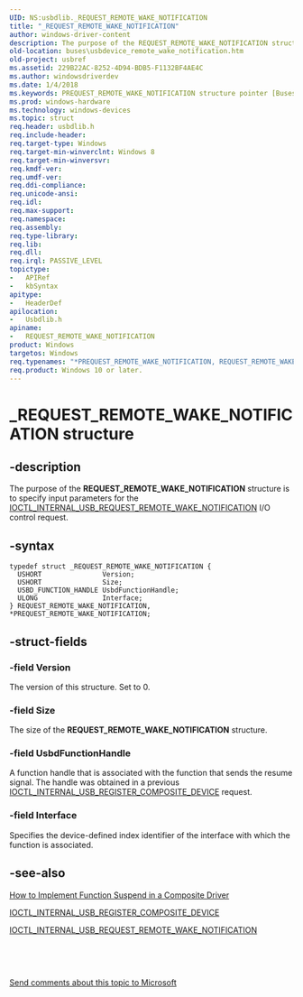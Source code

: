 ```yaml
---
UID: NS:usbdlib._REQUEST_REMOTE_WAKE_NOTIFICATION
title: "_REQUEST_REMOTE_WAKE_NOTIFICATION"
author: windows-driver-content
description: The purpose of the REQUEST_REMOTE_WAKE_NOTIFICATION structure is to specify input parameters for the IOCTL_INTERNAL_USB_REQUEST_REMOTE_WAKE_NOTIFICATION I/O control request.
old-location: buses\usbdevice_remote_wake_notification.htm
old-project: usbref
ms.assetid: 229B22AC-8252-4D94-BDB5-F1132BF4AE4C
ms.author: windowsdriverdev
ms.date: 1/4/2018
ms.keywords: PREQUEST_REMOTE_WAKE_NOTIFICATION structure pointer [Buses], PREQUEST_REMOTE_WAKE_NOTIFICATION, *PREQUEST_REMOTE_WAKE_NOTIFICATION, usbdlib/REQUEST_REMOTE_WAKE_NOTIFICATION, buses.usbdevice_remote_wake_notification, REQUEST_REMOTE_WAKE_NOTIFICATION, REQUEST_REMOTE_WAKE_NOTIFICATION structure [Buses], usbdlib/PREQUEST_REMOTE_WAKE_NOTIFICATION, _REQUEST_REMOTE_WAKE_NOTIFICATION
ms.prod: windows-hardware
ms.technology: windows-devices
ms.topic: struct
req.header: usbdlib.h
req.include-header: 
req.target-type: Windows
req.target-min-winverclnt: Windows 8
req.target-min-winversvr: 
req.kmdf-ver: 
req.umdf-ver: 
req.ddi-compliance: 
req.unicode-ansi: 
req.idl: 
req.max-support: 
req.namespace: 
req.assembly: 
req.type-library: 
req.lib: 
req.dll: 
req.irql: PASSIVE_LEVEL
topictype:
-	APIRef
-	kbSyntax
apitype:
-	HeaderDef
apilocation:
-	Usbdlib.h
apiname:
-	REQUEST_REMOTE_WAKE_NOTIFICATION
product: Windows
targetos: Windows
req.typenames: "*PREQUEST_REMOTE_WAKE_NOTIFICATION, REQUEST_REMOTE_WAKE_NOTIFICATION"
req.product: Windows 10 or later.
---
```


# _REQUEST_REMOTE_WAKE_NOTIFICATION structure


## -description


The purpose of the <b>REQUEST_REMOTE_WAKE_NOTIFICATION</b> structure is to specify input parameters for the  <a href="..\usbioctl\ni-usbioctl-ioctl_internal_usb_request_remote_wake_notification.md">IOCTL_INTERNAL_USB_REQUEST_REMOTE_WAKE_NOTIFICATION</a> I/O control request. 


## -syntax


````
typedef struct _REQUEST_REMOTE_WAKE_NOTIFICATION {
  USHORT               Version;
  USHORT               Size;
  USBD_FUNCTION_HANDLE UsbdFunctionHandle;
  ULONG                Interface;
} REQUEST_REMOTE_WAKE_NOTIFICATION, *PREQUEST_REMOTE_WAKE_NOTIFICATION;
````


## -struct-fields




### -field Version

The version of this structure. Set to 0.


### -field Size

The size of the <b>REQUEST_REMOTE_WAKE_NOTIFICATION</b> structure.


### -field UsbdFunctionHandle

A function handle that is associated with the function that sends the resume signal. The handle was obtained in a previous <a href="..\usbioctl\ni-usbioctl-ioctl_internal_usb_register_composite_device.md">IOCTL_INTERNAL_USB_REGISTER_COMPOSITE_DEVICE</a> request.


### -field Interface

Specifies the device-defined index identifier of the interface with which the function is associated.


## -see-also

<a href="https://msdn.microsoft.com/91F96D30-CD18-4DDC-BA5A-7BFFA8FBED9B">How to Implement Function Suspend in a Composite Driver</a>

<a href="..\usbioctl\ni-usbioctl-ioctl_internal_usb_register_composite_device.md">IOCTL_INTERNAL_USB_REGISTER_COMPOSITE_DEVICE</a>

<a href="..\usbioctl\ni-usbioctl-ioctl_internal_usb_request_remote_wake_notification.md">IOCTL_INTERNAL_USB_REQUEST_REMOTE_WAKE_NOTIFICATION</a>

 

 

<a href="mailto:wsddocfb@microsoft.com?subject=Documentation%20feedback [usbref\buses]:%20REQUEST_REMOTE_WAKE_NOTIFICATION structure%20 RELEASE:%20(1/4/2018)&amp;body=%0A%0APRIVACY STATEMENT%0A%0AWe use your feedback to improve the documentation. We don't use your email address for any other purpose, and we'll remove your email address from our system after the issue that you're reporting is fixed. While we're working to fix this issue, we might send you an email message to ask for more info. Later, we might also send you an email message to let you know that we've addressed your feedback.%0A%0AFor more info about Microsoft's privacy policy, see http://privacy.microsoft.com/en-us/default.aspx." title="Send comments about this topic to Microsoft">Send comments about this topic to Microsoft</a>

